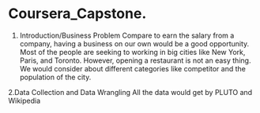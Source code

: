 # Coursera_Capstone.
1. Introduction/Business Problem
Compare to earn the salary from a company, having a business on our own would be a good opportunity. 
Most of the people are seeking to working in big cities like New York, Paris, and Toronto. However, opening a restaurant is not an easy thing.
We would consider about different categories like competitor and the population of the city.

2.Data Collection and Data Wrangling 
All the data would get by PLUTO and Wikipedia


